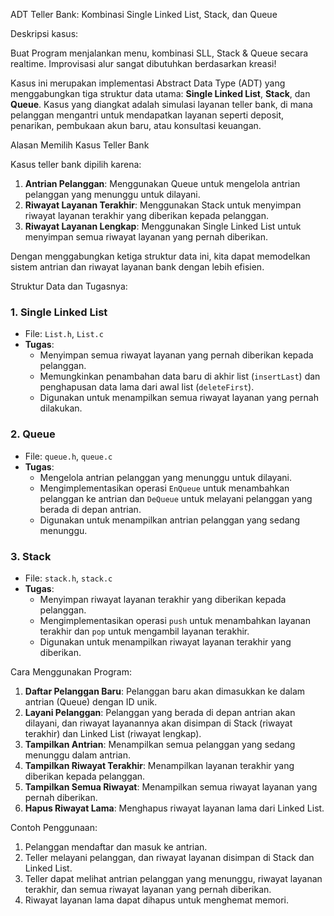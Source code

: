 ADT Teller Bank: Kombinasi Single Linked List, Stack, dan Queue

Deskripsi kasus:

Buat Program menjalankan menu, kombinasi SLL, Stack & Queue secara realtime.
Improvisasi alur sangat dibutuhkan berdasarkan kreasi!

Kasus ini merupakan implementasi Abstract Data Type (ADT) yang menggabungkan tiga struktur data utama: **Single Linked List**, **Stack**, dan **Queue**. Kasus yang diangkat adalah simulasi layanan teller bank, di mana pelanggan mengantri untuk mendapatkan layanan seperti deposit, penarikan, pembukaan akun baru, atau konsultasi keuangan.

Alasan Memilih Kasus Teller Bank

Kasus teller bank dipilih karena:
1. **Antrian Pelanggan**: Menggunakan Queue untuk mengelola antrian pelanggan yang menunggu untuk dilayani.
2. **Riwayat Layanan Terakhir**: Menggunakan Stack untuk menyimpan riwayat layanan terakhir yang diberikan kepada pelanggan.
3. **Riwayat Layanan Lengkap**: Menggunakan Single Linked List untuk menyimpan semua riwayat layanan yang pernah diberikan.

Dengan menggabungkan ketiga struktur data ini, kita dapat memodelkan sistem antrian dan riwayat layanan bank dengan lebih efisien.

Struktur Data dan Tugasnya:

### 1. Single Linked List
- File: `List.h`, `List.c`
- **Tugas**: 
  - Menyimpan semua riwayat layanan yang pernah diberikan kepada pelanggan.
  - Memungkinkan penambahan data baru di akhir list (`insertLast`) dan penghapusan data lama dari awal list (`deleteFirst`).
  - Digunakan untuk menampilkan semua riwayat layanan yang pernah dilakukan.

### 2. Queue
- File: `queue.h`, `queue.c`
- **Tugas**:
  - Mengelola antrian pelanggan yang menunggu untuk dilayani.
  - Mengimplementasikan operasi `EnQueue` untuk menambahkan pelanggan ke antrian dan `DeQueue` untuk melayani pelanggan yang berada di depan antrian.
  - Digunakan untuk menampilkan antrian pelanggan yang sedang menunggu.

### 3. Stack
- File: `stack.h`, `stack.c`
- **Tugas**:
  - Menyimpan riwayat layanan terakhir yang diberikan kepada pelanggan.
  - Mengimplementasikan operasi `push` untuk menambahkan layanan terakhir dan `pop` untuk mengambil layanan terakhir.
  - Digunakan untuk menampilkan riwayat layanan terakhir yang diberikan.

Cara Menggunakan Program:

1. **Daftar Pelanggan Baru**: Pelanggan baru akan dimasukkan ke dalam antrian (Queue) dengan ID unik.
2. **Layani Pelanggan**: Pelanggan yang berada di depan antrian akan dilayani, dan riwayat layanannya akan disimpan di Stack (riwayat terakhir) dan Linked List (riwayat lengkap).
3. **Tampilkan Antrian**: Menampilkan semua pelanggan yang sedang menunggu dalam antrian.
4. **Tampilkan Riwayat Terakhir**: Menampilkan layanan terakhir yang diberikan kepada pelanggan.
5. **Tampilkan Semua Riwayat**: Menampilkan semua riwayat layanan yang pernah diberikan.
6. **Hapus Riwayat Lama**: Menghapus riwayat layanan lama dari Linked List.

Contoh Penggunaan:

1. Pelanggan mendaftar dan masuk ke antrian.
2. Teller melayani pelanggan, dan riwayat layanan disimpan di Stack dan Linked List.
3. Teller dapat melihat antrian pelanggan yang menunggu, riwayat layanan terakhir, dan semua riwayat layanan yang pernah diberikan.
4. Riwayat layanan lama dapat dihapus untuk menghemat memori.
